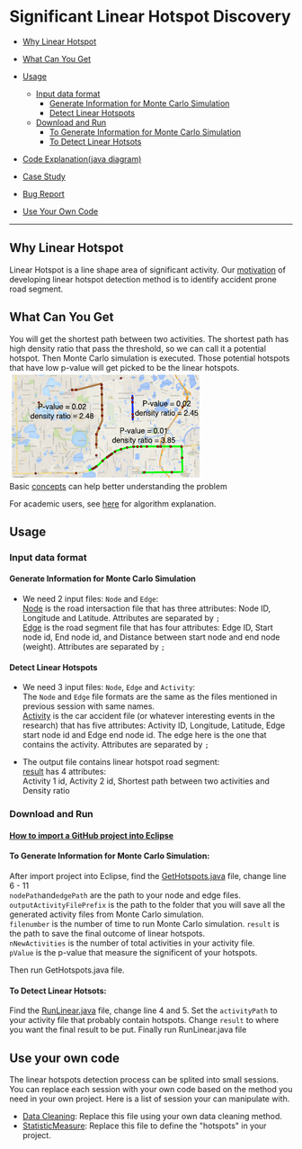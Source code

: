 # Significant Linear Hotspot Discovery
* [Why Linear Hotspot](https://github.com/SpatialUMN/LinearHotspot-Java/blob/master/README.md#Why-Linear-Hotspot)  
* [What Can You Get](https://github.com/SpatialUMN/LinearHotspot-Java/blob/master/README.md#What-can-you-get)  
* [Usage](https://github.com/SpatialUMN/LinearHotspot-Java/blob/master/README.md#Usage)
  * [Input data format](https://github.com/SpatialUMN/LinearHotspot-Java/blob/master/README.md#Input-data-format)  
    * [Generate Information for Monte Carlo Simulation](https://github.com/SpatialUMN/LinearHotspot-Java/blob/master/README.md#Generate-Information-for-Monte-Carlo-Simulation)  
    * [Detect Linear Hotspots](https://github.com/SpatialUMN/LinearHotspot-Java/blob/master/README.md#Detect-Linear-Hotspots)    
  * [Download and Run](https://github.com/SpatialUMN/LinearHotspot-Java/blob/master/README.md#Download-and-Run)   
    * [To Generate Information for Monte Carlo Simulation](https://github.com/SpatialUMN/LinearHotspot-Java/blob/master/README.md#To-Generate-Information-for-Monte-Carlo-Simulation)   
    * [To Detect Linear Hotsots](https://github.com/SpatialUMN/LinearHotspot-Java/blob/master/README.md#To-detect-linear-hotsots) 

* [Code Explanation(java diagram)](https://github.com/SpatialUMN/LinearHotspot-Java/wiki/Java-Class-Diagram)  
* [Case Study](https://github.com/SpatialUMN/LinearHotspot-Java/wiki/Case-Study)   
* [Bug Report](https://github.com/SpatialUMN/LinearHotspot-Java/issues)    
* [Use Your Own Code](https://github.com/SpatialUMN/LinearHotspot-Java/blob/master/README.md#Use-Your-Own-Code)

***

## Why Linear Hotspot
Linear Hotspot is a line shape area of significant activity. Our [motivation](https://github.com/SpatialUMN/LinearHotspot-Java/wiki/Motivation-of-Developing-Linear-Hotspot-Detection-Method) of developing linear hotspot detection method is to identify accident prone road segment.

## What Can You Get  
You will get the shortest path between two activities. The shortest path has high density ratio that pass the threshold, so we can call it a potential hotspot. Then Monte Carlo simulation is executed. Those potential hotspots that have low p-value will get picked to be the linear hotspots.   
![Linear](https://github.com/SpatialUMN/LinearHotspot-Java/blob/master/image/linear.PNG)  
Basic [concepts](https://github.com/SpatialUMN/LinearHotspot-Java/wiki/Basic-Concepts) can help better understanding the problem
  
For academic users, see [here](https://github.com/SpatialUMN/LinearHotspot-Java/wiki/Algorithm-Explanation) for algorithm explanation.
## Usage   
### Input data format     
#### Generate Information for Monte Carlo Simulation  
* We need 2 input files: `Node` and `Edge`:    
[Node](https://github.com/SpatialUMN/LinearHotspot-Java/blob/master/SampleData/Node.txt) is the road intersaction file that has three attributes: Node ID, Longitude and Latitude. Attributes are separated by `;`    
[Edge](https://github.com/SpatialUMN/LinearHotspot-Java/blob/master/SampleData/Edge.txt) is the road segment file that has four attributes:   Edge ID, Start node id, End node id, and Distance between start node and end node (weight). Attributes are separated by `;`  
  
#### Detect Linear Hotspots  
* We need 3 input files: `Node`, `Edge` and `Activity`:     
The `Node` and `Edge` file formats are the same as the files mentioned in previous session with same names.    
[Activity](https://github.com/SpatialUMN/LinearHotspot-Java/blob/master/SampleData/Activity.txt) is the car accident file (or whatever interesting events in the research) that has five attributes:   Activity ID, Longitude, Latitude, Edge start node id and Edge end node id. The edge here is the one that contains the activity. Attributes are separated by `;`  

* The output file contains linear hotspot road segment:    
[result]() has 4 attributes:  
Activity 1 id, Activity 2 id, Shortest path between two activities and Density ratio    

### Download and Run  
#### [How to import a GitHub project into Eclipse](https://github.com/collab-uniba/socialcde4eclipse/wiki/How-to-import-a-GitHub-project-into-Eclipse)  

#### To Generate Information for Monte Carlo Simulation:    
After import project into Eclipse, find the [GetHotspots.java](https://github.com/SpatialUMN/LinearHotspot-Java/blob/master/src/GetHotspots.java) file, change line 6 - 11   
`nodePath`and`edgePath` are the path to your node and edge files.   
`outputActivityFilePrefix` is the path to the folder that you will save all the generated activity files from Monte Carlo simulation.   
`filenumber` is the number of time to run Monte Carlo simulation. 
`result` is the path to save the final outcome of linear hotspots.  
`nNewActivities` is the number of total activities in your activity file.  
`pValue` is the p-value that measure the significent of your hotspots.  

Then run GetHotspots.java file.     

#### To Detect Linear Hotsots:   
Find the [RunLinear.java](https://github.com/SpatialUMN/LinearHotspot-Java/blob/master/src/RunLinear.java) file, change line 4 and 5. Set the `activityPath` to your activity file that probably contain hotspots. Change `result` to where you want the final result to be put. Finally run RunLinear.java file 


## Use your own code  
The linear hotspots detection process can be splited into small sessions. You can replace each session with your own code based on the method you need in your own project. Here is a list of session your can manipulate with.
* [Data Cleaning](https://github.com/SpatialUMN/LinearHotspot-Java/wiki/Add-On-Examples): Replace this file using your own data cleaning method.  
* [StatisticMeasure](https://github.com/SpatialUMN/LinearHotspot-Java/wiki/Add-On-Examples): Replace this file to define the "hotspots" in your project.  

